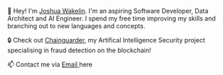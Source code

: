 👋 Hey! I'm <a href="https://joshwakelin.dev"> Joshua Wakelin</a>. I'm an aspiring Software Developer, Data Architect and AI Engineer. I spend my free time improving my skills and branching out to new languages and concepts. 

🔒 Check out <a href="https://chainguarder.com" target="_blank">Chainguarder</a>, my Artifical Intelligence Security project specialising in fraud detection on the blockchain! 

📫 Contact me via <a href="mailto:joshua@wakelin.net"> Email </a> here




<!--
**joshwakelin/joshwakelin** is a ✨ _special_ ✨ repository because its `README.md` (this file) appears on your GitHub profile.

Here are some ideas to get you started:

- 🔭 I’m currently working on ...
- 🌱 I’m currently learning ...
- 👯 I’m looking to collaborate on ...
- 🤔 I’m looking for help with ...
- 💬 Ask me about ...
- 📫 How to reach me: ...
- 😄 Pronouns: ...
- ⚡ Fun fact: ...
-->
